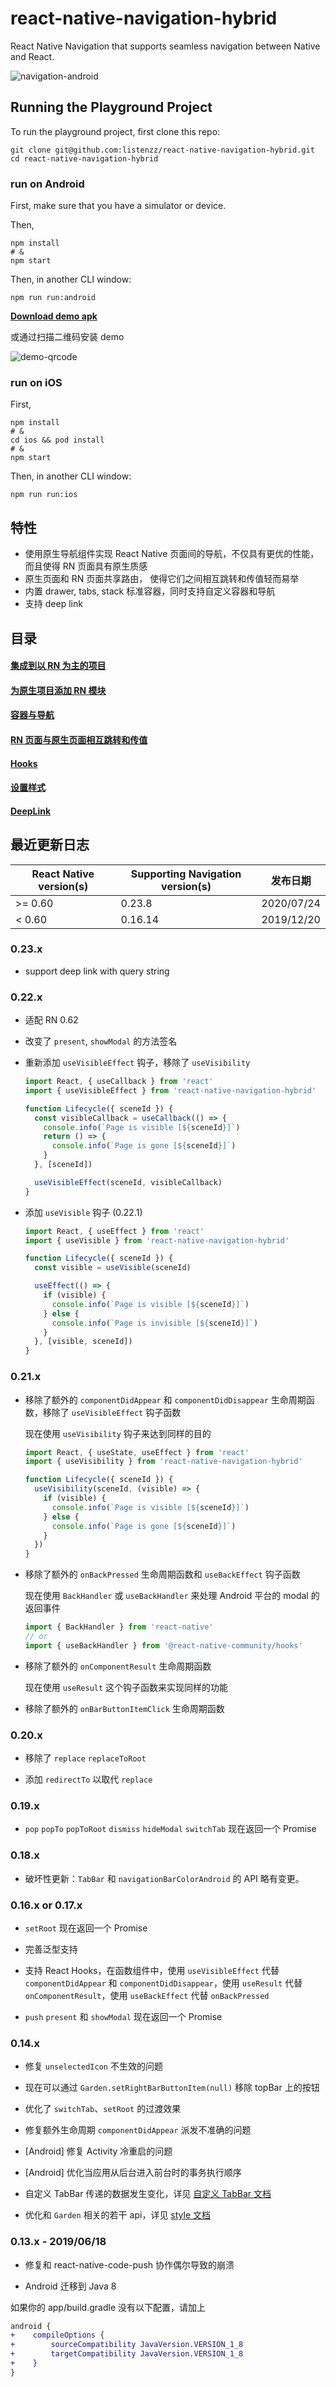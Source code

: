# react-native-navigation-hybrid

React Native Navigation that supports seamless navigation between Native and React.

![navigation-android](./screenshot/android.png)

## Running the Playground Project

To run the playground project, first clone this repo:

```shell
git clone git@github.com:listenzz/react-native-navigation-hybrid.git
cd react-native-navigation-hybrid
```

### run on Android

First, make sure that you have a simulator or device.

Then,

```shell
npm install
# &
npm start
```

Then, in another CLI window:

```shell
npm run run:android
```

[**Download demo apk**](https://raw.githubusercontent.com/listenzz/react-native-navigation-hybrid/master/screenshot/app-release.apk)

或通过扫描二维码安装 demo

![demo-qrcode](./screenshot/demo-qrcode.png)

### run on iOS

First,

```shell
npm install
# &
cd ios && pod install
# &
npm start
```

Then, in another CLI window:

```shell
npm run run:ios
```

## 特性

<a name="migrate-react"></a>

- 使用原生导航组件实现 React Native 页面间的导航，不仅具有更优的性能，而且使得 RN 页面具有原生质感
- 原生页面和 RN 页面共享路由， 使得它们之间相互跳转和传值轻而易举
- 内置 drawer, tabs, stack 标准容器，同时支持自定义容器和导航
- 支持 deep link

## 目录

#### [集成到以 RN 为主的项目](./doc/integration-react.md)

#### [为原生项目添加 RN 模块](./doc/integration-native.md)

#### [容器与导航](./doc/navigation.md)

#### [RN 页面与原生页面相互跳转和传值](./doc/pass-and-return-value.md)

#### [Hooks](./doc/lifecycle.md)

#### [设置样式](./doc/style.md)

#### [DeepLink](./doc/deeplink.md)

## 最近更新日志

| React Native version(s) | Supporting Navigation version(s) | 发布日期   |
| ----------------------- | -------------------------------- | ---------- |
| >= 0.60                 | 0.23.8                           | 2020/07/24 |
| < 0.60                  | 0.16.14                          | 2019/12/20 |

### 0.23.x

- support deep link with query string

### 0.22.x

- 适配 RN 0.62

- 改变了 `present`, `showModal` 的方法签名

- 重新添加 `useVisibleEffect` 钩子，移除了 `useVisibility`

  ```js
  import React, { useCallback } from 'react'
  import { useVisibleEffect } from 'react-native-navigation-hybrid'

  function Lifecycle({ sceneId }) {
    const visibleCallback = useCallback(() => {
      console.info(`Page is visible [${sceneId}]`)
      return () => {
        console.info(`Page is gone [${sceneId}]`)
      }
    }, [sceneId])

    useVisibleEffect(sceneId, visibleCallback)
  }
  ```

- 添加 `useVisible` 钩子 (0.22.1)

  ```js
  import React, { useEffect } from 'react'
  import { useVisible } from 'react-native-navigation-hybrid'

  function Lifecycle({ sceneId }) {
    const visible = useVisible(sceneId)

    useEffect(() => {
      if (visible) {
        console.info(`Page is visible [${sceneId}]`)
      } else {
        console.info(`Page is invisible [${sceneId}]`)
      }
    }, [visible, sceneId])
  }
  ```

### 0.21.x

- 移除了额外的 `componentDidAppear` 和 `componentDidDisappear` 生命周期函数，移除了 `useVisibleEffect` 钩子函数

  现在使用 `useVisibility` 钩子来达到同样的目的

  ```js
  import React, { useState, useEffect } from 'react'
  import { useVisibility } from 'react-native-navigation-hybrid'

  function Lifecycle({ sceneId }) {
    useVisibility(sceneId, (visible) => {
      if (visible) {
        console.info(`Page is visible [${sceneId}]`)
      } else {
        console.info(`Page is gone [${sceneId}]`)
      }
    })
  }
  ```

- 移除了额外的 `onBackPressed` 生命周期函数和 `useBackEffect` 钩子函数

  现在使用 `BackHandler` 或 `useBackHandler` 来处理 Android 平台的 modal 的返回事件

  ```js
  import { BackHandler } from 'react-native'
  // or
  import { useBackHandler } from '@react-native-community/hooks'
  ```

- 移除了额外的 `onComponentResult` 生命周期函数

  现在使用 `useResult` 这个钩子函数来实现同样的功能

- 移除了额外的 `onBarButtonItemClick` 生命周期函数

### 0.20.x

- 移除了 `replace` `replaceToRoot`

- 添加 `redirectTo` 以取代 `replace`

### 0.19.x

- `pop` `popTo` `popToRoot` `dismiss` `hideModal` `switchTab` 现在返回一个 Promise

### 0.18.x

- 破坏性更新：`TabBar` 和 `navigationBarColorAndroid` 的 API 略有变更。

### 0.16.x or 0.17.x

- `setRoot` 现在返回一个 Promise

- 完善泛型支持

- 支持 React Hooks，在函数组件中，使用 `useVisibleEffect` 代替 `componentDidAppear` 和 `componentDidDisappear`，使用 `useResult` 代替 `onComponentResult`，使用 `useBackEffect` 代替 `onBackPressed`

- `push` `present` 和 `showModal` 现在返回一个 Promise

### 0.14.x

- 修复 `unselectedIcon` 不生效的问题

- 现在可以通过 `Garden.setRightBarButtonItem(null)` 移除 topBar 上的按钮

- 优化了 `switchTab`、`setRoot` 的过渡效果

- 修复额外生命周期 `componentDidAppear` 派发不准确的问题

- [Android] 修复 Activity 冷重启的问题

- [Android] 优化当应用从后台进入前台时的事务执行顺序

- 自定义 TabBar 传递的数据发生变化，详见 [自定义 TabBar 文档](./doc/custom-tabbar.md)

- 优化和 `Garden` 相关的若干 api，详见 [style 文档](./doc/style.md)

### 0.13.x - 2019/06/18

- 修复和 react-native-code-push 协作偶尔导致的崩溃

- Android 迁移到 Java 8

如果你的 app/build.gradle 没有以下配置，请加上

```diff
android {
+    compileOptions {
+        sourceCompatibility JavaVersion.VERSION_1_8
+        targetCompatibility JavaVersion.VERSION_1_8
+    }
}
```
